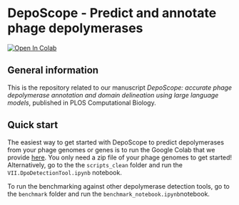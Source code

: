 # DepoScope - Predict and annotate phage depolymerases

[![Open In Colab](https://colab.research.google.com/assets/colab-badge.svg)](https://colab.research.google.com/drive/1A2XJ_oUtlmIfU3XXmev5dzJUNxqR6VV9?usp=sharing)

## General information

This is the repository related to our manuscript *DepoScope: accurate phage depolymerase annotation and domain delineation using large language models*, published in PLOS Computational Biology.

## Quick start

The easiest way to get started with DepoScope to predict depolymerases from your phage genomes or genes is to run the Google Colab that we provide [here](https://colab.research.google.com/drive/1A2XJ_oUtlmIfU3XXmev5dzJUNxqR6VV9?usp=sharing). You only need a zip file of your phage genomes to get started! Alternatively, go to the the `scripts_clean` folder and run the `VII.DpoDetectionTool.ipynb` notebook.

To run the benchmarking against other depolymerase detection tools, go to the `benchmark` folder and run the `benchmark_notebook.ipynb`notebook.
